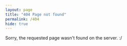 ```yaml
---
layout: page
title: "404 Page not found"
permalink: /404
hide: true
---
```


Sorry, the requested page wasn't found on the server. :/
